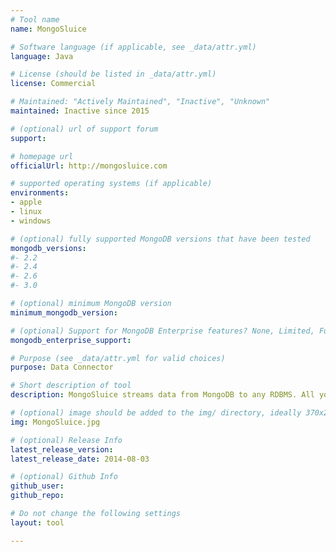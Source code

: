 ```yaml
---
# Tool name
name: MongoSluice

# Software language (if applicable, see _data/attr.yml)
language: Java

# License (should be listed in _data/attr.yml)
license: Commercial

# Maintained: "Actively Maintained", "Inactive", "Unknown"
maintained: Inactive since 2015

# (optional) url of support forum
support: 

# homepage url
officialUrl: http://mongosluice.com

# supported operating systems (if applicable)
environments:
- apple
- linux
- windows

# (optional) fully supported MongoDB versions that have been tested
mongodb_versions:
#- 2.2
#- 2.4
#- 2.6
#- 3.0

# (optional) minimum MongoDB version
minimum_mongodb_version:

# (optional) Support for MongoDB Enterprise features? None, Limited, Full
mongodb_enterprise_support: 

# Purpose (see _data/attr.yml for valid choices)
purpose: Data Connector

# Short description of tool
description: MongoSluice streams data from MongoDB to any RDBMS. All you need is a MongoDB instance, MongoSluice -- which only requires a Java Runtime -- and a SQL destination.

# (optional) image should be added to the img/ directory, ideally 370x200px
img: MongoSluice.jpg

# (optional) Release Info
latest_release_version: 
latest_release_date: 2014-08-03

# (optional) Github Info
github_user: 
github_repo: 

# Do not change the following settings
layout: tool

---
```

